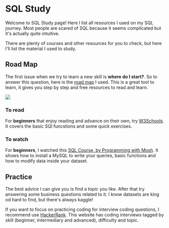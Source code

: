 # SQL Study
Welcome to SQL Study page! Here I list all resources I used on my SQL journey. Most people are scared of SQL because it seems complicated but it's actually quite intuitive.

There are plenty of courses and other resources for you to check, but here I'll list the material I used to study.

## Road Map
The first issue when we try to learn a new skill is **where do I start?**. So to answer this question, here is the [road map](https://roadmap.sh/sql) I used. This is a great tool to learn, it gives you step by step and free resources to read and learn.

<image src="https://github.com/Ana-Akaishi/sql-projects/blob/main/sql_study/sql_roadmap_roadmapsh.pdf"/>

### To read
For **beginners** that enjoy reading and advance on their own, try [W3Schools](https://www.w3schools.com/sql/default.asp). It covers the basic SQl funcstions and some quick exercises.

### To watch
For **beginners**, I watched this [SQL Course, by Programming with Mosh](https://www.youtube.com/watch?v=7S_tz1z_5bA&t=276s). It shows how to install a MySQL to write your queries, basic functions and how to modify data inside your dataset.

## Practice
The best advice I can give you is find a topic you like. After that try answering some business questions related to it. I know datasets are king od hard to find, but there's always kaggle!

If you want to focus on practicing coding for interview coding questions, I recommend use [HackerRank](https://www.hackerrank.com/). This website has coding interviews tagged by skill (beginner, intermediary and advanced), difficulty and topic.